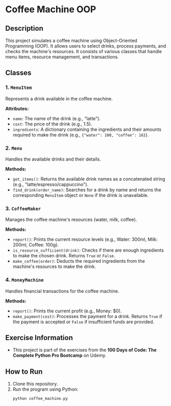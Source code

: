 # Coffee Machine OOP

## Description
This project simulates a coffee machine using Object-Oriented Programming (OOP). It allows users to select drinks, process payments, and checks the machine's resources. It consists of various classes that handle menu items, resource management, and transactions.

## Classes

### 1. `MenuItem`
Represents a drink available in the coffee machine.

**Attributes:**
- `name`: The name of the drink (e.g., "latte").
- `cost`: The price of the drink (e.g., 1.5).
- `ingredients`: A dictionary containing the ingredients and their amounts required to make the drink (e.g., `{"water": 100, "coffee": 16}`).

### 2. `Menu`
Handles the available drinks and their details.

**Methods:**
- `get_items()`: Returns the available drink names as a concatenated string (e.g., "latte/espresso/cappuccino").
- `find_drink(order_name)`: Searches for a drink by name and returns the corresponding `MenuItem` object or `None` if the drink is unavailable.

### 3. `CoffeeMaker`
Manages the coffee machine's resources (water, milk, coffee).

**Methods:**
- `report()`: Prints the current resource levels (e.g., Water: 300ml, Milk: 200ml, Coffee: 100g).
- `is_resource_sufficient(drink)`: Checks if there are enough ingredients to make the chosen drink. Returns `True` or `False`.
- `make_coffee(order)`: Deducts the required ingredients from the machine's resources to make the drink.

### 4. `MoneyMachine`
Handles financial transactions for the coffee machine.

**Methods:**
- `report()`: Prints the current profit (e.g., Money: $0).
- `make_payment(cost)`: Processes the payment for a drink. Returns `True` if the payment is accepted or `False` if insufficient funds are provided.

## Exercise Information
- This project is part of the exercises from the **100 Days of Code: The Complete Python Pro Bootcamp** on Udemy.

## How to Run
1. Clone this repository.
2. Run the program using Python:
   ```bash
   python coffee_machine.py
